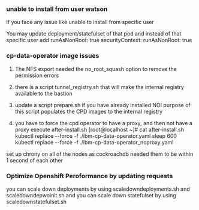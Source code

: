 ### unable to install from user watson
If you face any issue like unable to install from specific user

You may update deployment/statefulset of that pod
and instead of that specific user add runAsNonRoot: true
     securityContext:
        runAsNonRoot: true
### cp-data-operator image issues

1) The NFS export needed the no_root_squash option to remove the permission errors

2) there is a script tunnel_registry.sh that will make the internal registry available to the bastion

3) update a script prepare.sh if you have already installed NOI  purpose of this script populates the CPD images to the internal registry

4) you have to force the cpd operator to have a proxy, and then not have a proxy
execute after-install.sh
[root@localhost ~]# cat after-install.sh
kubectl replace --force -f ./ibm-cp-data-operator.yaml
sleep 600
kubectl replace --force -f ./ibm-cp-data-operator_noproxy.yaml

set up chrony on all of the nodes as cockroachdb needed them to be within 1 second of each other

### Optimize Openshift Peroformance by updating requests

you can scale down deployments by using scaledowndeployments.sh and scaledowndepwoinit.sh
and you can scale down statefulset by using scaledownstatefulset.sh